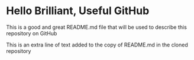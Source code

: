 # Hello Brilliant, Useful GitHub

This is a good and great README.md file that will be used to describe this
repository on GitHub

This is an extra line of text added to the copy
of README.md in the cloned repository
